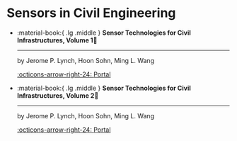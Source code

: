 # Sensors in Civil Engineering

<div class="grid cards" markdown>

-   :material-book:{ .lg .middle } __Sensor Technologies for Civil Infrastructures, Volume 1🎯__

    ---

    by Jerome P. Lynch, Hoon Sohn, Ming L. Wang


    [:octicons-arrow-right-24: <a href="https://learning.oreilly.com/api/v1/continue/9780857094322/" target="_blank"> Portal </a>](#)

-   :material-book:{ .lg .middle } __Sensor Technologies for Civil Infrastructures, Volume 2🎯__

    ---

    by Jerome P. Lynch, Hoon Sohn, Ming L. Wang

    [:octicons-arrow-right-24: <a href="https://learning.oreilly.com/api/v1/continue/9781782422426/" target="_blank"> Portal </a>](#)

</div>
